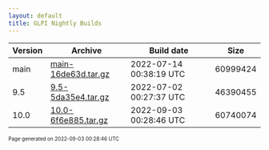 ```yaml
---
layout: default
title: GLPI Nightly Builds
---
```


Version|Archive|Build date|Size
---|---|---|---
main|[main-16de63d.tar.gz](main-16de63d.tar.gz)|2022-07-14 00:38:19 UTC|60999424
9.5|[9.5-5da35e4.tar.gz](9.5-5da35e4.tar.gz)|2022-07-02 00:27:37 UTC|46390455
10.0|[10.0-6f6e885.tar.gz](10.0-6f6e885.tar.gz)|2022-09-03 00:28:46 UTC|60740074

<font size="1">Page generated on 2022-09-03 00:28:46 UTC</font>
